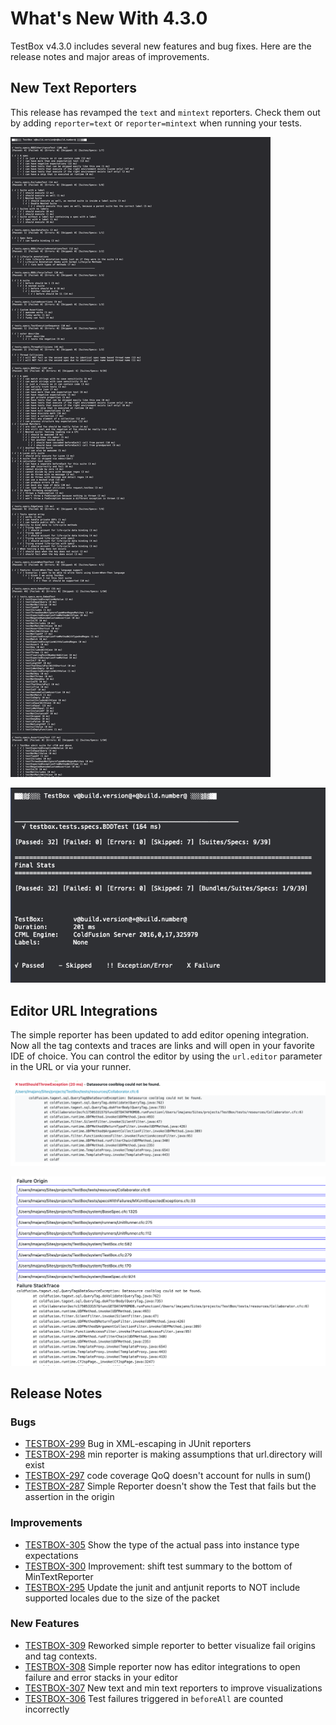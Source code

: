 # What's New With 4.3.0

TestBox v4.3.0 includes several new features and bug fixes.  Here are the release notes and major areas of improvements.

## New Text Reporters

This release has revamped the `text` and `mintext` reporters.  Check them out by adding `reporter=text` or `reporter=mintext` when running your tests.

![Text](../../.gitbook/assets/image-20210524-220340.png)

![Min Text](../../.gitbook/assets/screen-shot-2021-05-24-at-5.43.54-pm.png)

## Editor URL Integrations

The simple reporter has been updated to add editor opening integration.  Now all the tag contexts and traces are links and will open in your favorite IDE of choice.  You can control the editor by using the `url.editor` parameter in the URL or via your runner.

![](../../.gitbook/assets/screen-shot-2021-05-24-at-5.25.20-pm%20%281%29.png)

![](../../.gitbook/assets/screen-shot-2021-05-24-at-5.25.29-pm.png)

## Release Notes

### Bugs

* [TESTBOX-299](https://ortussolutions.atlassian.net/browse/TESTBOX-299) Bug in XML-escaping in JUnit reporters
* [TESTBOX-298](https://ortussolutions.atlassian.net/browse/TESTBOX-298) min reporter is making assumptions that url.directory will exist
* [TESTBOX-297](https://ortussolutions.atlassian.net/browse/TESTBOX-297) code coverage QoQ doesn't account for nulls in sum\(\)
* [TESTBOX-287](https://ortussolutions.atlassian.net/browse/TESTBOX-287) Simple Reporter doesn't show the Test that fails but the assertion in the origin

### Improvements

* [TESTBOX-305](https://ortussolutions.atlassian.net/browse/TESTBOX-305) Show the type of the actual pass into instance type expectations
* [TESTBOX-300](https://ortussolutions.atlassian.net/browse/TESTBOX-300) Improvement: shift test summary to the bottom of MinTextReporter
* [TESTBOX-295](https://ortussolutions.atlassian.net/browse/TESTBOX-295) Update the junit and antjunit reports to NOT include supported locales due to the size of the packet

### New Features

* [TESTBOX-309](https://ortussolutions.atlassian.net/browse/TESTBOX-309) Reworked simple reporter to better visualize fail origins and tag contexts.
* [TESTBOX-308](https://ortussolutions.atlassian.net/browse/TESTBOX-308) Simple reporter now has editor integrations to open failure and error stacks in your editor
* [TESTBOX-307](https://ortussolutions.atlassian.net/browse/TESTBOX-307) New text and min text reporters to improve visualizations
* [TESTBOX-306](https://ortussolutions.atlassian.net/browse/TESTBOX-306) Test failures triggered in `beforeAll` are counted incorrectly

